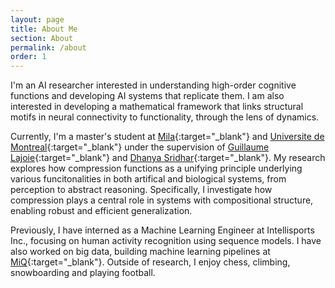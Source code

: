 ```yaml
---
layout: page
title: About Me
section: About
permalink: /about
order: 1
---
```


<!-- <p class="message">
  Hey there! This page is included as an example. Feel free to customize it for your own use upon downloading. Carry on!
</p> -->

I'm an AI researcher interested in understanding high-order cognitive functions and developing AI systems that replicate them. I am also interested in developing a mathematical framework that links structural motifs in neural connectivity to functionality, through the lens of dynamics. 

Currently, I'm a master's student at [Mila](https://mila.quebec/en){:target="_blank"} and [Universite de Montreal](https://www.umontreal.ca/){:target="_blank"} under the supervision of [Guillaume Lajoie](https://www.guillaumelajoie.com/){:target="_blank"} and [Dhanya Sridhar](https://www.dsridhar.com/){:target="_blank"}. My research explores how compression functions as a unifying principle underlying various funcitonalities in both artifical and biological systems, from perception to abstract reasoning. Specifically, I investigate how compression plays a central role in systems with compositional structure, enabling robust and efficient generalization.

Previously, I have interned as a Machine Learning Engineer at Intellisports Inc., focusing on human activity recognition using sequence models. I have also worked on big data, building machine learning pipelines at [MiQ](https://www.wearemiq.com/){:target="_blank"}. Outside of research, I enjoy chess, climbing, snowboarding and playing football.